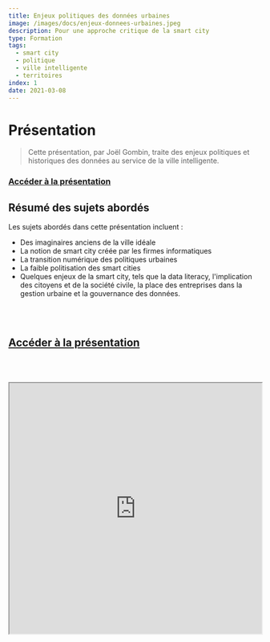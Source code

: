 ```yaml
---
title: Enjeux politiques des données urbaines
image: /images/docs/enjeux-donnees-urbaines.jpeg
description: Pour une approche critique de la smart city
type: Formation
tags:
  - smart city
  - politique
  - ville intelligente
  - territoires
index: 1
date: 2021-03-08
--- 
```


# Présentation

> Cette présentation, par Joël Gombin, traite des enjeux politiques et historiques des données au service de la ville intelligente.

### [Accéder à la présentation](https://datactivist.coop/upop/#1)

## Résumé des sujets abordés

Les sujets abordés dans cette présentation incluent :

- Des imaginaires anciens de la ville idéale
- La notion de smart city créée par les firmes informatiques
- La transition numérique des politiques urbaines
- La faible politisation des smart cities
- Quelques enjeux de la smart city, tels que la data literacy, l'implication des citoyens et de la société civile, la place des entreprises dans la gestion urbaine et la gouvernance des données.

<br></br>

## [Accéder à la présentation](https://datactivist.coop/upop/#1)

<br></br>

<div class="responsiveIframe">
  <iframe
    width="100%"
    height="500"
    src="https://datactivist.coop/upop/#1">
  </iframe>
</div>
